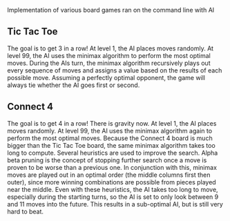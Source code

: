 Implementation of various board games ran on the command line with AI

## Tic Tac Toe
The goal is to get 3 in a row! At level 1, the AI places moves randomly. At level 99, the AI uses the minimax algorithm to perform the most optimal moves. During the AIs turn, the minimax algorithm recursively plays out every sequence of moves and assigns a value based on the results of each possible move. Assuming a perfectly optimal opponent, the game will always tie whether the AI goes first or second.

## Connect 4
The goal is to get 4 in a row! There is gravity now. At level 1, the AI places moves randomly. At level 99, the AI uses the minimax algorithm again to perform the most optimal moves. Because the Connect 4 board is much bigger than the Tic Tac Toe board, the same minimax algorithm takes too long to compute. Several heuristics are used to improve the search. Alpha beta pruning is the concept of stopping further search once a move is proven to be worse than a previous one. In conjunction with this, minimax moves are played out in an optimal order (the middle columns first then outer), since more winning combinations are possible from pieces played near the middle. Even with these heuristics, the AI takes too long to move, especially during the starting turns, so the AI is set to only look between 9 and 11 moves into the future. This results in a sub-optimal AI, but is still very hard to beat.
